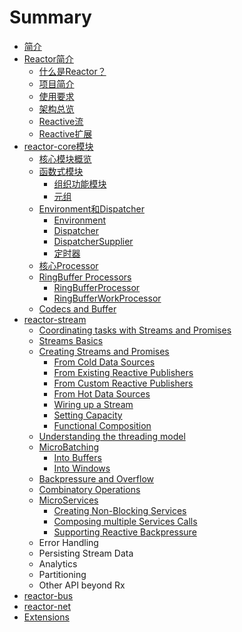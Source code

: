 # Summary

* [简介](README.md)
* [Reactor简介](introducing_reactor/README.md)
   * [什么是Reactor？](introducing_reactor/what_is_reactor.md)
   * [项目简介](introducing_reactor/about_the_project.md)
   * [使用要求](introducing_reactor/requirements.md)
   * [架构总览](introducing_reactor/architecture_overview.md)
   * [Reactive流](introducing_reactor/reactive_streams.md)
   * [Reactive扩展](introducing_reactor/reactive_extensions.md)
* [reactor-core模块](reactor-core/README.md)
   * [核心模块概览](reactor-core/core_overview.md)
   * [函数式模块](reactor-core/functional_artefacts.md)
       * [组织功能模块](reactor-core/organizing_functional_blocks.md)
       * [元组](reactor-core/tuples.md)
   * [Environment和Dispatcher](reactor-core/environment_and_dispatchers.md)
       * [Environment](reactor-core/environment.md)
       * [Dispatcher](reactor-core/dispatchers.md)
       * [DispatcherSupplier](reactor-core/dispatchersupplier.md)
       * [定时器](reactor-core/timers.md)
   * [核心Processor](reactor-core/core_processors.md)
   * [RingBuffer Processors](reactor-core/ringbuffer_processors.md)
       * [RingBufferProcessor](reactor-core/ringbufferprocessor.md)
       * [RingBufferWorkProcessor](reactor-core/ringbufferworkprocessor.md)
   * [Codecs and Buffer](reactor-core/codecs_and_buffer.md)
* [reactor-stream](reactor-stream/README.md)
   * [Coordinating tasks with Streams and Promises](coordinating_tasks_with_streams_and_promises.md)
   * [Streams Basics](streams_basics.md)
   * [Creating Streams and Promises](creating_streams_and_promises.md)
       * [From Cold Data Sources](from_cold_data_sources.md)
       * [From Existing Reactive Publishers](from_existing_reactive_publishers.md)
       * [From Custom Reactive Publishers](from_custom_reactive_publishers.md)
       * [From Hot Data Sources](from_hot_data_sources.md)
       * [Wiring up a Stream](wiring_up_a_stream.md)
       * [Setting Capacity](setting_capacity.md)
       * [Functional Composition](functional_composition.md)
   * [Understanding the threading model](understanding_the_threading_model.md)
   * [MicroBatching](microbatching.md)
       * [Into Buffers](into_buffers.md)
       * [Into Windows](into_windows.md)
   * [Backpressure and Overflow](backpressure_and_overflow.md)
   * [Combinatory Operations](combinatory_operations.md)
   * [MicroServices](microservices.md)
       * [Creating Non-Blocking Services](creating_non-blocking_services.md)
       * [Composing multiple Services Calls](composing_multiple_services_calls.md)
       * [Supporting Reactive Backpressure](supporting_reactive_backpressure.md)
   * Error Handling
   * Persisting Stream Data
   * Analytics
   * Partitioning
   * Other API beyond Rx
* [reactor-bus](reactor-bus/readme.md)
* [reactor-net](reactor-net/readme.md)
* [Extensions](extensions/readme.md)

